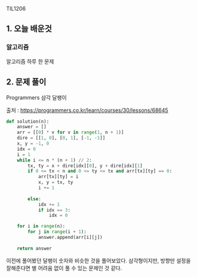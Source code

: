 TIL1206

## 1. 오늘 배운것

### 알고리즘



알고리즘 하루 한 문제

## 2. 문제 풀이

Programmers 삼각 달팽이



출처 : https://programmers.co.kr/learn/courses/30/lessons/68645

``````python
def solution(n):
    answer = []
    arr = [[0] * v for v in range(1, n + 1)]
    dire = [[1, 0], [0, 1], [-1, -1]]
    x, y = -1, 0
    idx = 0
    i = 1
    while i <= n * (n + 1) // 2:
        tx, ty = x + dire[idx][0], y + dire[idx][1]
        if 0 <= tx < n and 0 <= ty <= tx and arr[tx][ty] == 0:
            arr[tx][ty] = i
            x, y = tx, ty
            i += 1
            
        else:
            idx += 1
            if idx == 3:
                idx = 0

    for i in range(n):
        for j in range(i + 1):
            answer.append(arr[i][j])
            
    return answer
``````

 이전에 풀어봤던 달팽이 숫자와 비슷한 것을 풀어보았다. 삼각형이지만, 방향만 설정을 잘해준다면 별 어려움 없이 풀 수 있는 문제인 것 같다.
